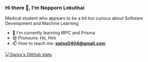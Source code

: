 ### Hi there 👋, I'm Nopporn Lekuthai

Medical student who appears to be a bit too curious about Software Development and Machine Learning

- 🌱 I'm currently learning tRPC and Prisma
- 😄 Pronouns: He, Him
- 📫 How to reach me: **swiss0404@gmail.com**

[![Swiss's GitHub stats](https://github-readme-stats.vercel.app/api?username=swissnp)](https://github.com/anuraghazra/github-readme-stats)

<!--
**swissnp/swissnp** is a ✨ _special_ ✨ repository because its `README.md` (this file) appears on your GitHub profile.

Here are some ideas to get you started:

- 🔭 I’m currently working on ...
- 🌱 I’m currently learning ...
- 👯 I’m looking to collaborate on ...
- 🤔 I’m looking for help with ...
- 💬 Ask me about ...
- 📫 How to reach me: ...
- 😄 Pronouns: ...
- ⚡ Fun fact: ...
-->
